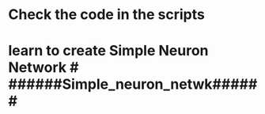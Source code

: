 # Check the code in the scripts

# learn to create Simple Neuron Network # ######Simple_neuron_netwk######
